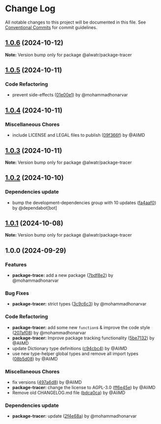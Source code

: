 # Change Log

All notable changes to this project will be documented in this file.
See [Conventional Commits](https://conventionalcommits.org) for commit guidelines.

## [1.0.6](https://github.com/Alwatr/nanolib/compare/@alwatr/package-tracer@1.0.5...@alwatr/package-tracer@1.0.6) (2024-10-12)

**Note:** Version bump only for package @alwatr/package-tracer

## [1.0.5](https://github.com/Alwatr/nanolib/compare/@alwatr/package-tracer@1.0.4...@alwatr/package-tracer@1.0.5) (2024-10-11)

### Code Refactoring

- prevent side-effects ([01e00e1](https://github.com/Alwatr/nanolib/commit/01e00e191385cc92b28677df0c01a085916ae677)) by @mohammadhonarvar

## [1.0.4](https://github.com/Alwatr/nanolib/compare/@alwatr/package-tracer@1.0.3...@alwatr/package-tracer@1.0.4) (2024-10-11)

### Miscellaneous Chores

- include LICENSE and LEGAL files to publish ([09f366f](https://github.com/Alwatr/nanolib/commit/09f366f680bfa9fb26acb2cd1ccbc68c5a9e9ad8)) by @AliMD

## [1.0.3](https://github.com/Alwatr/nanolib/compare/@alwatr/package-tracer@1.0.2...@alwatr/package-tracer@1.0.3) (2024-10-11)

**Note:** Version bump only for package @alwatr/package-tracer

## [1.0.2](https://github.com/Alwatr/nanolib/compare/@alwatr/package-tracer@1.0.1...@alwatr/package-tracer@1.0.2) (2024-10-10)

### Dependencies update

- bump the development-dependencies group with 10 updates ([fa4aaf0](https://github.com/Alwatr/nanolib/commit/fa4aaf04c907ecae06aa14000ce35216170c15ad)) by @dependabot[bot]

## [1.0.1](https://github.com/Alwatr/nanolib/compare/@alwatr/package-tracer@1.0.0...@alwatr/package-tracer@1.0.1) (2024-10-08)

**Note:** Version bump only for package @alwatr/package-tracer

## 1.0.0 (2024-09-29)

### Features

- **package-trace:** add a new package ([7bdf8e2](https://github.com/Alwatr/nanolib/commit/7bdf8e2e7a142ab70b10a3aeca3d2bf1a39db58a)) by @mohammadhonarvar

### Bug Fixes

- **package-tracer:** strict types ([3c9c6c3](https://github.com/Alwatr/nanolib/commit/3c9c6c32255ee7bb0131069b3ac2f043e173c640)) by @mohammadhonarvar

### Code Refactoring

- **package-tracer:** add some new `function`s & improve the code style ([207af08](https://github.com/Alwatr/nanolib/commit/207af08d5632ed5b435428904cd5cafcf8b12cb2)) by @mohammadhonarvar
- **package-tracer:** Improve package tracking functionality ([5be7132](https://github.com/Alwatr/nanolib/commit/5be7132d2275e028cc88155d32960e05da22726f)) by @AliMD
- update Dictionary type definitions ([c94cbc4](https://github.com/Alwatr/nanolib/commit/c94cbc4523864e2cc47828ccf5508b68945ac2b8)) by @AliMD
- use new type-helper global types and remove all import types ([08b5d08](https://github.com/Alwatr/nanolib/commit/08b5d08c03c7c315382337239de0426462f384b8)) by @AliMD

### Miscellaneous Chores

- fix versions ([497a6d8](https://github.com/Alwatr/nanolib/commit/497a6d81ae5989e566e96d498fc5f1b6c80193ae)) by @AliMD
- **package-tracer:** change the license to AGPL-3.0 ([ff6e45e](https://github.com/Alwatr/nanolib/commit/ff6e45e2fcbfb69446ce002642f4819ff42fa6b9)) by @AliMD
- Remove old CHANGELOG.md file ([bdca0ca](https://github.com/Alwatr/nanolib/commit/bdca0ca847005a9af5668e23dac1937b2bab4a7b)) by @AliMD

### Dependencies update

- **package-tracer:** update ([2f4e68a](https://github.com/Alwatr/nanolib/commit/2f4e68a1bc6418d014c8c93740bf0157327d5c05)) by @mohammadhonarvar
